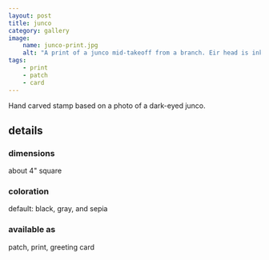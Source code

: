 ```yaml
---
layout: post
title: junco
category: gallery
image: 
    name: junco-print.jpg
    alt: "A print of a junco mid-takeoff from a branch. Eir head is inked in black, body in gray, and the branch in sepia."
tags:
    - print
    - patch
    - card
---
```


Hand carved stamp based on a photo of a dark-eyed junco.

## details

### dimensions

about 4" square

### coloration

default: black, gray, and sepia

### available as

patch, print, greeting card
